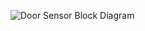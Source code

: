![Door Sensor Block Diagram](https://user-images.githubusercontent.com/101619680/163846081-7a88f673-a8d4-4fe8-81e7-652c2126e4d7.png)

